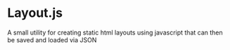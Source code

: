 # Layout.js

A small utility for creating static html layouts using javascript that can then be saved and loaded via JSON
